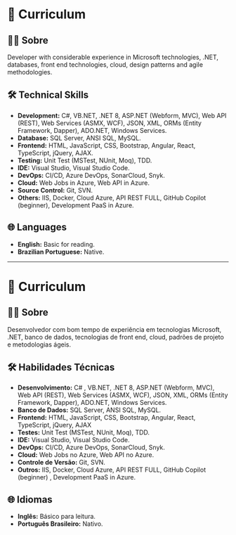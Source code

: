 # 💼 Curriculum  

## 👨‍💻 Sobre

Developer with considerable experience in Microsoft technologies, .NET, databases, front end technologies, cloud, design patterns and agile methodologies.

## 🛠️ Technical Skills

- **Development:**  C#, VB.NET, .NET 8, ASP.NET (Webform, MVC), Web API (REST), Web Services (ASMX, WCF), JSON, XML, ORMs (Entity Framework, Dapper), ADO.NET, Windows Services.
- **Database:** SQL Server, ANSI SQL, MySQL.
- **Frontend:** HTML, JavaScript, CSS, Bootstrap, Angular, React, TypeScript, jQuery, AJAX.
- **Testing:** Unit Test (MSTest, NUnit, Moq), TDD.
- **IDE:** Visual Studio, Visual Studio Code.
- **DevOps:** CI/CD, Azure DevOps, SonarCloud, Snyk.
- **Cloud:** Web Jobs in Azure, Web API in Azure.
- **Source Control:** Git, SVN.
- **Others:** IIS, Docker, Cloud Azure, API REST FULL, GitHub Copilot (beginner), Development PaaS in Azure.
 

## 🌐 Languages

- **English:** Basic for reading.
- **Brazilian Portuguese:** Native.

---
# 💼 Curriculum 

## 👨‍💻 Sobre

Desenvolvedor com bom tempo de experiência em tecnologias Microsoft, .NET, banco de dados, tecnologias de front end, cloud, padrões de projeto e metodologias ágeis.

## 🛠️ Habilidades Técnicas

- **Desenvolvimento:** C# , VB.NET, .NET 8, ASP.NET (Webform, MVC), Web API (REST), Web Services (ASMX, WCF), JSON, XML, ORMs (Entity Framework, Dapper), ADO.NET, Windows Services.
- **Banco de Dados:** SQL Server, ANSI SQL, MySQL.
- **Frontend:** HTML, JavaScript, CSS, Bootstrap, Angular, React, TypeScript, jQuery, AJAX 
- **Testes:** Unit Test (MSTest, NUnit, Moq), TDD.
- **IDE:** Visual Studio, Visual Studio Code.
- **DevOps:** CI/CD, Azure DevOps, SonarCloud, Snyk.
- **Cloud:** Web Jobs no Azure, Web API no Azure.
- **Controle de Versão:** Git, SVN.
- **Outros:** IIS, Docker, Cloud Azure, API REST FULL, GitHub Copilot (beginner) , Development PaaS in Azure.

## 🌐 Idiomas

- **Inglês:** Básico para leitura.
- **Português Brasileiro:** Nativo.
